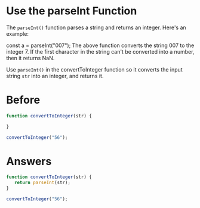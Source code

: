 # Use the parseInt Function
The `parseInt()` function parses a string and returns an integer. Here's an example:

const a = parseInt("007");
The above function converts the string 007 to the integer 7. If the first character in the string can't be converted into a number, then it returns NaN.

Use `parseInt()` in the convertToInteger function so it converts the input string `str` into an integer, and returns it.

# Before
```javascript
function convertToInteger(str) {

}

convertToInteger("56");
```
# Answers
```javascript
function convertToInteger(str) {
   return parseInt(str);
}

convertToInteger("56");
```
